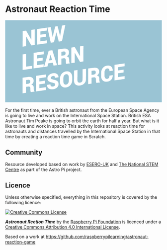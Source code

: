 # Astronaut Reaction Time

![](cover.png)

For the first time, ever a British astronaut from the European Space Agency is going to live and work on the International Space Station. British ESA Astronaut Tim Peake is going to orbit the earth for half a year. But what is it like to live and work in space? This activity looks at reaction time for astronauts and distances travelled by the International Space Station in that time by creating a reaction time game in Scratch. 

## Community
Resource developed based on work by [ESERO-UK](http://www.esero.org.uk/) and [The National STEM Centre](http://www.nationalstemcentre.org.uk/) as part of the Astro Pi project. 

## Licence

Unless otherwise specified, everything in this repository is covered by the following licence:

[![Creative Commons License](http://i.creativecommons.org/l/by-sa/4.0/88x31.png)](http://creativecommons.org/licenses/by-sa/4.0/)

***Astronaut Rection Time*** by the [Raspberry Pi Foundation](http://www.raspberrypi.org) is licenced under a [Creative Commons Attribution 4.0 International License](http://creativecommons.org/licenses/by-sa/4.0/).

Based on a work at https://github.com/raspberrypilearning/astronaut-reaction-game
